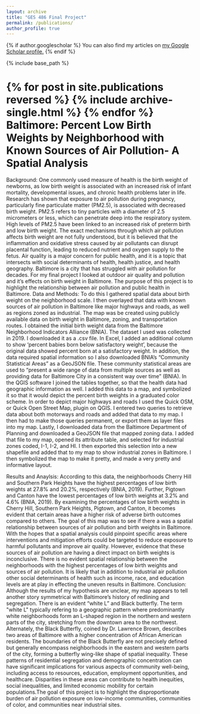 ```yaml
---
layout: archive
title: "GES 486 Final Project"
permalink: /publications/
author_profile: true
---
```


{% if author.googlescholar %}
  You can also find my articles on <u><a href="{{author.googlescholar}}">my Google Scholar profile</a>.</u>
{% endif %}

{% include base_path %}

{% for post in site.publications reversed %}
  {% include archive-single.html %}
{% endfor %}
Baltimore: Percent Low Birth Weights by Neighborhood with Known Sources of Air Pollution- A Spatial Analysis
======

Background:
One commonly used measure of health is the birth weight of newborns, as low birth weight is associated with an increased risk of infant mortality, developmental issues, and chronic health problems later in life. Research has shown that exposure to air pollution during pregnancy, particularly fine particulate matter (PM2.5), is associated with decreased birth weight. PM2.5 refers to tiny particles with a diameter of 2.5 micrometers or less, which can penetrate deep into the respiratory system. High levels of PM2.5 have been linked to an increased risk of preterm birth and low birth weight. The exact mechanisms through which air pollution affects birth weight are not fully understood, but it is believed that the inflammation and oxidative stress caused by air pollutants can disrupt placental function, leading to reduced nutrient and oxygen supply to the fetus. Air quality is a major concern for public health, and it is a topic that intersects with social determinants of health, health justice, and health geography. Baltimore is a city that has struggled with air pollution for decades. For my final project I looked at outdoor air quality and pollution and it’s effects on birth weight in Baltimore. The purpose of this project is to highlight the relationship between air pollution and public health in Baltimore.
Data and Methods:
To do this I gathered spatial data about birth weight on the neighborhood scale. I then overlayed that data with known sources of air pollution in Baltimore like major highways and roads, as well as regions zoned as industrial. The map was be created using publicly available data on birth weight in Baltimore, zoning, and transportation routes. I obtained the initial birth weight data from the Baltimore Neighborhood Indicators Alliance (BNIA). The dataset I used was collected in 2019. I downloaded it as a .csv file. In Excel, I added an additional column to show ‘percent babies born below satisfactory weight’, because the original data showed percent born at a satisfactory weight. In addition, the data required spatial information so I also downloaded BNIA’s “Community Statistical Areas” as a GeoJSON file. These community statistical areas are used  to “present a wide range of data from multiple sources as well as providing data for Baltimore City in a consistent way over time” (BNIA). In the QGIS software I joined the tables together, so that the health data had geographic information as well. I added this data to a map, and symbolized it so that it would depict the percent birth weights in a graduated color scheme. In order to depict major highways and roads I used the Quick OSM, or Quick Open Street Map, plugin on QGIS. I entered two queries to retrieve data about both motorways and roads and added that data to my map. I then had to make those queries permanent, or export them as layer files into my map. Lastly, I downloaded data from the Baltimore Department of Planning and downloaded a GeoJSON file that mapped zoning data. I added that file to my map, opened its attribute table, and selected for industrial zones coded, I-1, I-2, and HI. I then exported this selection into a new shapefile and added that to my map to show industrial zones in Baltimore. I then symbolized the map to make it pretty, and made a very pretty and informative layout.

Results and Anaylsis:
According to this data, the neighborhoods Cherry Hill and Southern Park Heights have the highest percentages of low birth weights at 27.8% and 20.2%, respectively (BNIA, 2019). Further, Pigtown and Canton have the lowest percentages of low birth weights at 3.2% and 4.6% (BNIA, 2019). By examining the percentages of low birth weights in Cherry Hill, Southern Park Heights, Pigtown, and Canton, it becomes evident that certain areas have a higher risk of adverse birth outcomes compared to others. 
The goal of this map was to see if there a was a spatial relationship between sources of air pollution and birth weights in Baltimore. With the hopes that a spatial analysis could pinpoint specific areas where interventions and mitigation efforts could be targeted to reduce exposure to harmful pollutants and improve air quality. However, evidence that these sources of air pollution are having a direct impact on birth weights is inconclusive. There is no evident spatial relationship between the neighborhoods with the highest percentages of low birth weights and sources of air pollution. It is likely that in addition to industrial air pollution other social determinants of health such as income, race, and education levels are at play in effecting the uneven results in Baltimore.
Conclusion: 
 Although the results of my hypothesis are unclear, my map appears to tell another story symmetrical with Baltimore’s history of redlining and segregation. There is an evident “white L” and Black butterfly. The term "white L" typically refering to a geographic pattern where predominantly white neighborhoods form an L-shaped region in the northern and western parts of the city, stretching from the downtown area to the northwest. Alternately, the Black Butterfly, coined by Dr. Lawrence Brown, describes two areas of Baltimore with a higher concentration of African American residents. The boundaries of the Black Butterfly are not precisely defined but generally encompass neighborhoods in the eastern and western parts of the city, forming a butterfly wing-like shape of spatial inequality. These patterns of residential segregation and demographic concentration can have significant implications for various aspects of community well-being, including access to resources, education, employment opportunities, and healthcare. Disparities in these areas can contribute to health inequities, social inequalities, and limited economic mobility for certain populations.The goal of this project is to highlight the disproportionate burden of air pollution exposure on low-income communities, communities of color, and communities near industrial sites.
